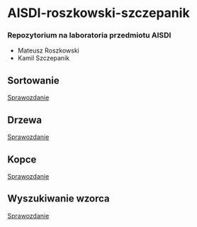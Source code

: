 # AISDI-roszkowski-szczepanik

### Repozytorium na laboratoria przedmiotu AISDI

- Mateusz Roszkowski
- Kamil Szczepanik

## Sortowanie

[Sprawozdanie](/lab1-sortowanie/sprawozdanie.pdf)

## Drzewa

[Sprawozdanie](/lab2-drzewa/README.md)

## Kopce

[Sprawozdanie](/lab3-kopiec/README.md)

## Wyszukiwanie wzorca

[Sprawozdanie](/lab4-wyszukiwanie-wzorca/README.md)



